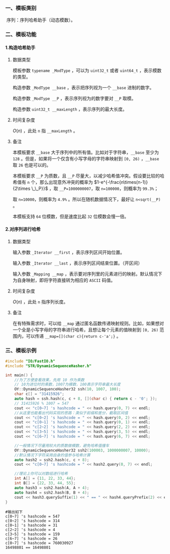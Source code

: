 ### 一、模板类别

​	序列：序列哈希助手（动态模数）。

### 二、模板功能

#### 1.构造哈希助手

1. 数据类型

   模板参数 `typename _ModType` ，可以为 `uint32_t` 或者 `uint64_t` ，表示模数的类型。

   构造参数 `_ModType __base` ，表示把序列视为一个 `__base` 进制的数字。

   构造参数 `_ModType __P` ，表示序列视为的数字要对 `__P` 取模。

   构造参数 `uint32_t __maxLength` ，表示序列的最大长度。

2. 时间复杂度

   $O(n)$ ，此处 `n` 指 `__maxLength` 。

3. 备注

   本模板要求 `__base` 大于序列中的所有值。比如对于字符串，`__base` 至少为 `128` 。但是，如果将一个仅含有小写字母的字符串映射到 `[0, 26)` ，`__base` 取 `26` 也是可以的。

   本模板要求 `__P` 为质数，且 `__P` 尽量大，以减少哈希值冲突。假设要比较的哈希值有 `n` 个，那么出现意外冲突的概率为 $1-e^{-\frac{n\times(n-1)}{2\times \_\_P}}$ ，取 `__P=1000000007`，取 `n=100000`，则概率为 `99.3%`；
   
   取 `n=10000`，则概率为 `4.9%` 。所以在随机数据情况下，最好让 `n<sqrt(__P)` 。
   
   本模板支持 `64` 位模数，但是速度比起 `32` 位模数会慢一倍。

#### 2.对序列进行哈希

1. 数据类型

   输入参数 `_Iterator __first` ，表示序列区间开始位置。

   输入参数 `_Iterator __last` ，表示序列区间结束位置。（开区间）

   输入参数 `_Mapping __map` ，表示要对序列里的元素进行的映射。默认情况下为自身映射，即将字符直接转为相应的 `ASCII` 码值。

2. 时间复杂度

   $O(n)$ ，此处 `n` 指序列长度。

3. 备注

   在有特殊需求时，可以给 `__map` 通过匿名函数传递映射规则。比如，如果想对一个全是小写字母的字符串进行哈希，且想让每个元素的值映射到 `[0, 26)` 范围内，可以传递 `__map=[](char c){return c-'a';}` 。

### 三、模板示例

```c++
#include "IO/FastIO.h"
#include "STR/DynamicSequenceHasher.h"

int main() {
    //为了方便查看效果，先用 10 作为乘数
    // 10为进位时的乘数，1007为模数，100表示字符串最大长度
    OY::DynamicSequenceHasher32 ssh(10, 1007, 100);
    char c[] = "31415926";
    auto hash = ssh.hash(c, c + 8, [](char c) { return c - '0'; });
    // 31415926 % 1007 = 547
    cout << "c[0~7] 's hashcode = " << hash.query(0, 7) << endl;
    //从这里也能看出代码实现的思路：类似于前缀和差分，截取区间值
    cout << "c[0~2] 's hashcode = " << hash.query(0, 2) << endl;
    cout << "c[0~1] 's hashcode = " << hash.query(0, 1) << endl;
    cout << "c[2~2] 's hashcode = " << hash.query(2, 2) << endl;
    cout << "c[3~5] 's hashcode = " << hash.query(3, 5) << endl;
    cout << "c[6~7] 's hashcode = " << hash.query(6, 7) << endl;

    //一般情况下尽量用较大的质数做模数，避免哈希值撞车
    OY::DynamicSequenceHasher32 ssh2(100003, 1000000007, 10000);
    //默认情况下字符采用自身的值参与哈希计算
    auto hash2 = ssh2.hash(c, c + 8);
    cout << "c[0~7] 's hashcode = " << hash2.query(0, 7) << endl;

    //理论上你可以对数组进行哈希
    int A[] = {11, 22, 33, 44};
    int B[] = {22, 33, 44, 55};
    auto hash3 = ssh2.hash(A, A + 4);
    auto hash4 = ssh2.hash(B, B + 4);
    cout << hash3.querySuffix(1) << " == " << hash4.queryPrefix(2) << endl;
}
```

```
#输出如下
c[0~7] 's hashcode = 547
c[0~2] 's hashcode = 314
c[0~1] 's hashcode = 31
c[2~2] 's hashcode = 4
c[3~5] 's hashcode = 159
c[6~7] 's hashcode = 26
c[0~7] 's hashcode = 760030927
16498801 == 16498801

```

